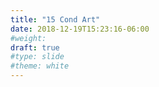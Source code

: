 ```yaml
---
title: "15 Cond Art"
date: 2018-12-19T15:23:16-06:00
#weight: 
draft: true
#type: slide
#theme: white
---
```


